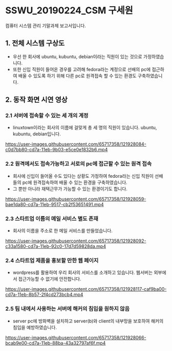 # SSWU_20190224_CSM 구세원 

컴퓨터 시스템 관리 기말과제 보고서입니다.

## 1. 전체 시스템 구상도
- 우선 한 회사에 ubuntu, kubuntu, debian이라는 직원이 있는 것으로 가정하였습니다. 
- 또한 신입 직원이 들어온 경우를 고려해 fedora라는 계정으로 선배의 pc에 접근하여 배울 수 있도록 하기 위해 다른 pc로 원격접속 할 수 있는 환경도 구축하였습니다. 

## 2. 동작 화면 시연 영상 

### 2.1 서버에 접속할 수 있는 세 개의 계정 
- linuxtown이라는 회사의 이름에 걸맞게 총 세 명의 직원이 있습니다. ubuntu, kubuntu, debian입니다. 

https://user-images.githubusercontent.com/65717358/121928084-c0d7bb80-cd7a-11eb-9b03-e5ce0e1832b6.mp4


### 2.2 원격에서도 접속가능하고 서로의 pc에 접근할 수 있는 원격 접속 
- 회사에 신입이 들어올 수도 있다는 상황도 가정하여 fedora라는 신입 직원이 선배들의 pc에 원격접속하여 배울 수 있는 환경을 구축하였습니다. 
- 그 뿐만 아니라 재택근무가 가능할 수 있는 환경이기도 합니다. 

https://user-images.githubusercontent.com/65717358/121928059-bae1da80-cd7a-11eb-9517-cb2f53651491.mp4


### 2.3 스타트업 이름의 메일 서비스 별도 존재 
- 회사의 이름을 주소로 한 메일 서비스를 만들었습니다. 

https://user-images.githubusercontent.com/65717358/121928092-c33a1580-cd7a-11eb-92c0-17d7d59828da.mp4


### 2.4 스타트업 제품을 홍보할 만한 웹 페이지 
- wordpress를 활용하여 우리 회사의 서비스를 소개하고 있습니다. 웹서버는 외부에서 접근가능할 수 없기에 안전합니다.  

https://user-images.githubusercontent.com/65717358/121928117-caf9ba00-cd7a-11eb-8b57-2f4cd273bcb4.mp4


### 2.5 팀 내에서 사용하는 서버에 해커의 침입을 원하지 않음 
- server pc에 방화벽을 설치하고 server(b)와 client의 내부망을 보호하여 해커의 침입을 예방하였습니다. 

https://user-images.githubusercontent.com/65717358/121928066-bcab9e00-cd7a-11eb-88ba-43a32797af6f.mp4
